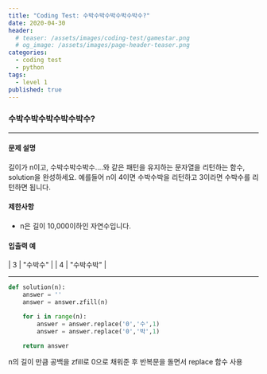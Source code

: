 ```yaml
---
title: "Coding Test: 수박수박수박수박수박수?"
date: 2020-04-30
header:
  # teaser: /assets/images/coding-test/gamestar.png
  # og_image: /assets/images/page-header-teaser.png
categories:
  - coding test
  - python
tags:
  - level 1
published: true
---
```


### 수박수박수박수박수박수?

---

#### 문제 설명

길이가 n이고, 수박수박수박수....와 같은 패턴을 유지하는 문자열을 리턴하는 함수, solution을 완성하세요. 예를들어 n이 4이면 수박수박을 리턴하고 3이라면 수박수를 리턴하면 됩니다.

#### 제한사항

- n은 길이 10,000이하인 자연수입니다.


#### 입출력 예

| 3 | "수박수" |
| 4 | "수박수박" |

---

```python
def solution(n):
    answer = ''
    answer = answer.zfill(n)

    for i in range(n):
        answer = answer.replace('0','수',1)
        answer = answer.replace('0','박',1)

    return answer

```

n의 길이 만큼 공백을 zfill로 0으로 채워준 후 반복문을 돌면서 replace 함수 사용
